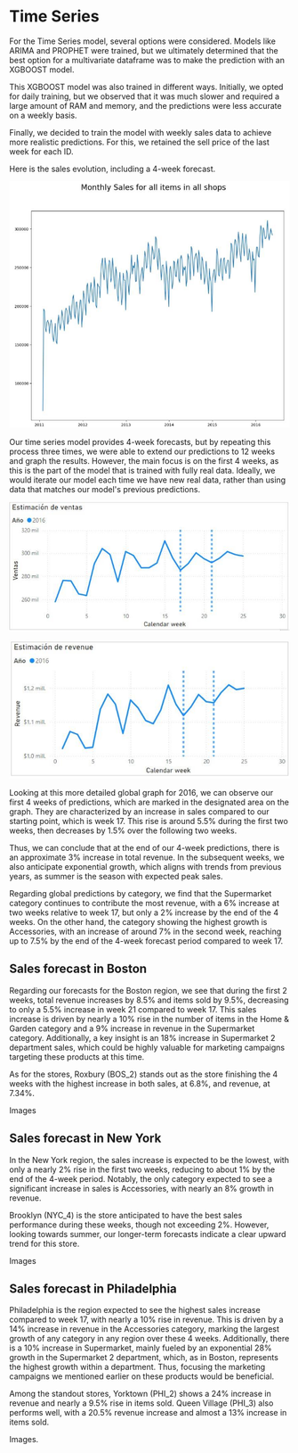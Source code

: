 # Time Series
For the Time Series model, several options were considered. Models like ARIMA and PROPHET were trained, but we ultimately determined that the best option for a multivariate dataframe was to make the prediction with an XGBOOST model.

This XGBOOST model was also trained in different ways. Initially, we opted for daily training, but we observed that it was much slower and required a large amount of RAM and memory, and the predictions were less accurate on a weekly basis.

Finally, we decided to train the model with weekly sales data to achieve more realistic predictions. For this, we retained the sell price of the last week for each ID.

Here is the sales evolution, including a 4-week forecast.

<p align="center">
    <img src="images/image_23.jpg" alt="Global Vision" width="600" />
</p>

Our time series model provides 4-week forecasts, but by repeating this process three times, we were able to extend our predictions to 12 weeks and graph the results. However, the main focus is on the first 4 weeks, as this is the part of the model that is trained with fully real data. Ideally, we would iterate our model each time we have new real data, rather than using data that matches our model's previous predictions.

<p align="center">
    <img src="images/image_24.jpg" alt="Global Vision" width="600" />
</p>

<p align="center">
    <img src="images/image_25.jpg" alt="Global Vision" width="600" />
</p>

Looking at this more detailed global graph for 2016, we can observe our first 4 weeks of predictions, which are marked in the designated area on the graph. They are characterized by an increase in sales compared to our starting point, which is week 17. This rise is around 5.5% during the first two weeks, then decreases by 1.5% over the following two weeks.

Thus, we can conclude that at the end of our 4-week predictions, there is an approximate 3% increase in total revenue. In the subsequent weeks, we also anticipate exponential growth, which aligns with trends from previous years, as summer is the season with expected peak sales.

Regarding global predictions by category, we find that the Supermarket category continues to contribute the most revenue, with a 6% increase at two weeks relative to week 17, but only a 2% increase by the end of the 4 weeks. On the other hand, the category showing the highest growth is Accessories, with an increase of around 7% in the second week, reaching up to 7.5% by the end of the 4-week forecast period compared to week 17.

## Sales forecast in Boston
Regarding our forecasts for the Boston region, we see that during the first 2 weeks, total revenue increases by 8.5% and items sold by 9.5%, decreasing to only a 5.5% increase in week 21 compared to week 17. This sales increase is driven by nearly a 10% rise in the number of items in the Home & Garden category and a 9% increase in revenue in the Supermarket category. Additionally, a key insight is an 18% increase in Supermarket 2 department sales, which could be highly valuable for marketing campaigns targeting these products at this time.

As for the stores, Roxbury (BOS_2) stands out as the store finishing the 4 weeks with the highest increase in both sales, at 6.8%, and revenue, at 7.34%.

Images

## Sales forecast in New York
In the New York region, the sales increase is expected to be the lowest, with only a nearly 2% rise in the first two weeks, reducing to about 1% by the end of the 4-week period. Notably, the only category expected to see a significant increase in sales is Accessories, with nearly an 8% growth in revenue.

Brooklyn (NYC_4) is the store anticipated to have the best sales performance during these weeks, though not exceeding 2%. However, looking towards summer, our longer-term forecasts indicate a clear upward trend for this store.

Images

## Sales forecast in Philadelphia
Philadelphia is the region expected to see the highest sales increase compared to week 17, with nearly a 10% rise in revenue. This is driven by a 14% increase in revenue in the Accessories category, marking the largest growth of any category in any region over these 4 weeks. Additionally, there is a 10% increase in Supermarket, mainly fueled by an exponential 28% growth in the Supermarket 2 department, which, as in Boston, represents the highest growth within a department. Thus, focusing the marketing campaigns we mentioned earlier on these products would be beneficial.

Among the standout stores, Yorktown (PHI_2) shows a 24% increase in revenue and nearly a 9.5% rise in items sold. Queen Village (PHI_3) also performs well, with a 20.5% revenue increase and almost a 13% increase in items sold.

Images.
